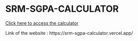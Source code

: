 # SRM-SGPA-CALCULATOR

<a href = 'https://srm-sgpa-calculator.vercel.app/'> Click here to access the calculator </a>

<p> Link of the website : https://srm-sgpa-calculator.vercel.app/</p>
